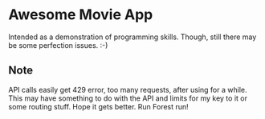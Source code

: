 # Awesome Movie App

Intended as a demonstration of programming skills. Though, still there may be some perfection issues. :-)

## Note

API calls easily get 429 error, too many requests, after using for a while. This may have something to do with the API and limits for my key to it or some routing stuff. Hope it gets better. Run Forest run!
